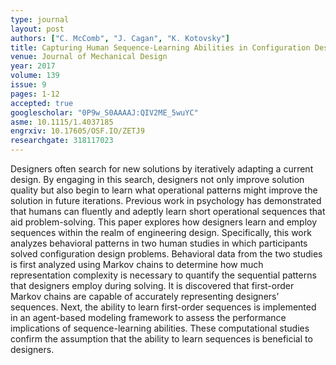 ```yaml
---
type: journal
layout: post
authors: ["C. McComb", "J. Cagan", "K. Kotovsky"]
title: Capturing Human Sequence-Learning Abilities in Configuration Design Tasks through Markov Chains
venue: Journal of Mechanical Design
year: 2017
volume: 139
issue: 9
pages: 1-12
accepted: true
googlescholar: "0P9w_S0AAAAJ:QIV2ME_5wuYC"
asme: 10.1115/1.4037185
engrxiv: 10.17605/OSF.IO/ZETJ9
researchgate: 318117023
---
```

Designers often search for new solutions by iteratively adapting a current design. By engaging in this search, designers not only improve solution quality but also begin to learn what operational patterns might improve the solution in future iterations. Previous work in psychology has demonstrated that humans can fluently and adeptly learn short operational sequences that aid problem-solving. This paper explores how designers learn and employ sequences within the realm of engineering design. Specifically, this work analyzes behavioral patterns in two human studies in which participants solved configuration design problems. Behavioral data from the two studies is first analyzed using Markov chains to determine how much representation complexity is necessary to quantify the sequential patterns that designers employ during solving. It is discovered that first-order Markov chains are capable of accurately representing designers’ sequences. Next, the ability to learn first-order sequences is implemented in an agent-based modeling framework to assess the performance implications of sequence-learning abilities. These computational studies confirm the assumption that the ability to learn sequences is beneficial to designers.
